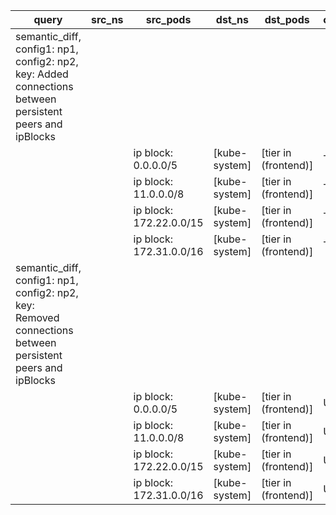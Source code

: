 |query|src_ns|src_pods|dst_ns|dst_pods|connection|
|---|---|---|---|---|---|
|semantic_diff, config1: np1, config2: np2, key: Added connections between persistent peers and ipBlocks||||||
|||ip block: 0.0.0.0/5|[kube-system]|[tier in (frontend)]|TCP 53|
|||ip block: 11.0.0.0/8|[kube-system]|[tier in (frontend)]|TCP 53|
|||ip block: 172.22.0.0/15|[kube-system]|[tier in (frontend)]|TCP 53|
|||ip block: 172.31.0.0/16|[kube-system]|[tier in (frontend)]|TCP 53|
|semantic_diff, config1: np1, config2: np2, key: Removed connections between persistent peers and ipBlocks||||||
|||ip block: 0.0.0.0/5|[kube-system]|[tier in (frontend)]|UDP 53|
|||ip block: 11.0.0.0/8|[kube-system]|[tier in (frontend)]|UDP 53|
|||ip block: 172.22.0.0/15|[kube-system]|[tier in (frontend)]|UDP 53|
|||ip block: 172.31.0.0/16|[kube-system]|[tier in (frontend)]|UDP 53|